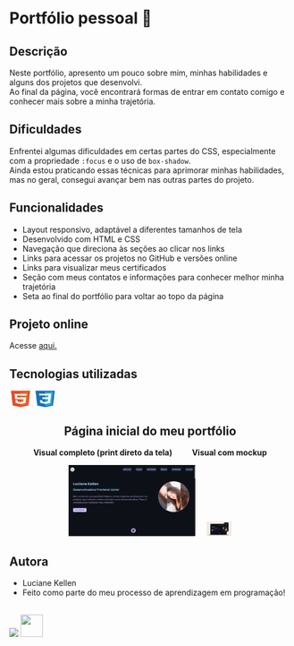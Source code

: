 # Portfólio pessoal 💼

## Descrição
Neste portfólio, apresento um pouco sobre mim, minhas habilidades e alguns dos projetos que desenvolvi.  
Ao final da página, você encontrará formas de entrar em contato comigo e conhecer mais sobre a minha trajetória.<br>

## Dificuldades
Enfrentei algumas dificuldades em certas partes do CSS, especialmente com a propriedade `:focus` e o uso de `box-shadow`.  
Ainda estou praticando essas técnicas para aprimorar minhas habilidades, mas no geral, consegui avançar bem nas outras partes do projeto.<br>

## Funcionalidades
- Layout responsivo, adaptável a diferentes tamanhos de tela  
- Desenvolvido com HTML e CSS  
- Navegação que direciona às seções ao clicar nos links
- Links para acessar os projetos no GitHub e versões online
- Links para visualizar meus certificados
- Seção com meus contatos e informações para conhecer melhor minha trajetória     
- Seta ao final do portfólio para voltar ao topo da página

## Projeto online
Acesse [aqui.](https://luciane003.github.io/portfolio-luciane/)

## Tecnologias utilizadas
 <img align="center" alt="HTML" height="30" width="40" src="https://raw.githubusercontent.com/devicons/devicon/master/icons/html5/html5-original.svg">
  <img align="center" alt="CSS" height="30" width="40" src="https://raw.githubusercontent.com/devicons/devicon/master/icons/css3/css3-original.svg">
</div><br>

<h2 align="center">Página inicial do meu portfólio</h2>

<p align="center">
  <strong>Visual completo (print direto da tela)</strong>&nbsp;&nbsp;&nbsp;&nbsp;&nbsp;&nbsp;&nbsp;&nbsp;
  <strong>Visual com mockup</strong>
</p>

<p align="center">
  <img src="./src/design/portfolio-tela-inicial.png" alt="Página inicial" width="45%">
  &nbsp;&nbsp;&nbsp;
  <img src="./src/design/mockup-tela-inicial-portfolio.png" alt="Mockup da página inicial" width="45¨%">
</p>

## Autora
- Luciane Kellen
- Feito como parte do meu processo de aprendizagem em programação!
<div style="display: inline_block"><br> 
  <a href="https://www.linkedin.com/feed/" target="_blank"><img src="https://img.shields.io/badge/-LinkedIn-%230077B5?style=for-the-badge&logo=linkedin&logoColor=white" target="_blank"></a>
  <a href="https://wa.me/5517996417374" target="_blank"><img  height="40" width="40" src="https://github.com/user-attachments/assets/da75e70c-b550-4684-8548-ff61fecc7c7e" target="_blank"></a>
</div>

